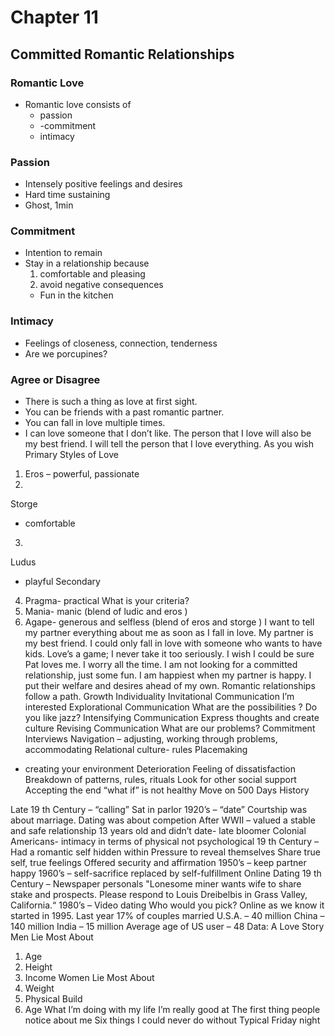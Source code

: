 # Chapter 11

## Committed Romantic Relationships

### Romantic Love
+ Romantic love consists of 
	+ passion
	+ -commitment
	+ intimacy

### Passion
+ Intensely positive feelings and desires
+ Hard time sustaining
+ Ghost, 1min

### Commitment
+ Intention to remain
+ Stay in a relationship because
	1. comfortable and pleasing
	2. avoid negative consequences
	+ Fun in the kitchen

### Intimacy
+ Feelings of closeness, connection, tenderness
+ Are we porcupines?

### Agree or Disagree
 
+ There is such a thing as love at first sight.
+ You can be friends with a past romantic partner.
+ You can fall in love multiple times.
+ I can love someone that I don’t like.
The person that I love will also be my best friend.
I will tell the person that I love everything.
As you wish
Primary Styles of Love
1. Eros – powerful, passionate
2. 
Storge
- comfortable
3. 
Ludus
- playful
Secondary
4. Pragma- practical 
What is your criteria?
5. Mania- manic (blend of ludic and 
eros
)
6. Agape- generous and selfless (blend of 
eros
 and 
storge
)
I want to tell my partner everything about me as soon as I fall in love.
My partner is my best friend.
I could only fall in love with someone who wants to have kids.
Love’s a game; I never take it too seriously.
I wish I could be sure Pat loves me.  I worry all the time.
I am not looking for a committed relationship, just some fun.
I am happiest when my partner is happy.
I put their welfare and desires ahead of my own.
Romantic relationships follow a path.
Growth
Individuality
Invitational Communication
I’m interested
Explorational
 Communication
What are the possibilities
?
Do you like jazz?
Intensifying Communication
Express thoughts and create culture
Revising Communication
What are our problems?
Commitment
Interviews
Navigation – adjusting, working through problems, accommodating
Relational culture- rules
Placemaking
- creating your environment
Deterioration
Feeling of dissatisfaction
Breakdown of patterns, rules, rituals
Look for other social support
Accepting the end
“what if” is not healthy
Move on
500 Days
History
 
Late 19
th
 Century – “calling”
Sat in parlor
1920’s – “date”
Courtship was about marriage.
Dating was about 
competion
After WWII – valued a stable and safe relationship
13 years old and didn’t date- late bloomer
Colonial Americans- intimacy in terms of physical not psychological
19
th
 Century – Had a romantic self hidden within
Pressure to reveal themselves
Share true self, true feelings
Offered security and affirmation
1950’s – keep partner happy
1960’s – self-sacrifice replaced by self-fulfillment
Online Dating
19
th
 Century – Newspaper personals
"Lonesome miner wants wife to share stake and prospects. Please respond to Louis 
Dreibelbis
 in Grass Valley, California.“
1980’s – Video dating
Who would you pick?
Online as we know it started in 1995.
Last year 17% of couples married
U.S.A. – 40 million
China – 140 million
India – 15 million
Average age of US user – 48
Data: A Love Story
Men Lie Most About
1. Age
2. Height
3. Income
Women Lie Most About
1. Weight
2. Physical Build
3. Age
What I’m doing with my life
I’m really good at
The first thing people notice about me
Six things I could never do without
Typical Friday night

